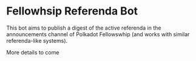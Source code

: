 # Fellowhsip Referenda Bot

This bot aims to publish a digest of the active referenda in the announcements channel of Polkadot Fellowswhip (and works with similar referenda-like systems).

More details to come